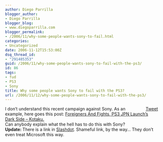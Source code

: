 ```yaml
---
author: Diego Parrilla
blogger_author:
- Diego Parrilla
blogger_blog:
- www.diegoparrilla.com
blogger_permalink:
- /2006/11/why-some-people-wants-sony-to-fail.html
categories:
- Uncategorized
date: 2006-11-12T15:53:00Z
dsq_thread_id:
- "291485353"
guid: /2006/11/why-some-people-wants-sony-to-fail-with-the-ps3/
id: 86
tags:
- fud
- PS3
- Sony
title: Why some people wants Sony to fail with the PS3?
url: /2006/11/12/why-some-people-wants-sony-to-fail-with-the-ps3/
---
```


<div style="float: right; margin-left: 10px;">
  <a href="https://twitter.com/share" class="twitter-share-button" data-via="nubeblog" data-hashtags="fud,PS3,Sony" data-count="vertical" data-url="/2006/11/12/why-some-people-wants-sony-to-fail-with-the-ps3/">Tweet</a>
</div>

I don&#8217;t understand this recent campaign against Sony. As an example, here goes this post: [Foreigners And Fights, PS3 JPN <span onclick="BLOG_clickHandler(this)" class="blsp-spelling-error" id="SPELLING_ERROR_0">Launch&#8217;s</span> Dark Side &#8211; <span onclick="BLOG_clickHandler(this)" class="blsp-spelling-error" id="SPELLING_ERROR_1">Kotaku</span>.](http://www.kotaku.com/gaming/top/foreigners-and-fights-ps3-jpn-launchs-dark-side-214130.php)  
Can anybody explain what the hell has to do this with Sony?  
<span style="font-weight: bold;">Update: </span>There is a link in [Slashdot](http://games.slashdot.org/games/06/11/12/0338204.shtml). Shameful link, by the way&#8230; They don&#8217;t even treat Microsoft this way.
